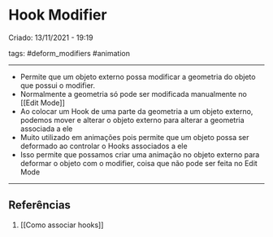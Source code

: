 # Hook Modifier
Criado: 13/11/2021 - 19:19

tags:  #deform_modifiers #animation

---

- Permite que um objeto externo possa modificar a geometria do objeto que possui o modifier.
- Normalmente a geometria só pode ser modificada manualmente no [[Edit Mode]]
 - Ao colocar um Hook de uma parte da geometria a um objeto externo, podemos mover e alterar o objeto externo para alterar a geometria associada a ele
 - Muito utilizado em animações pois permite que um objeto possa ser deformado ao controlar o Hooks associados a ele
  - Isso permite que possamos criar uma animação no objeto externo para deformar o objeto com o modifier, coisa que não pode ser feita no Edit Mode
  
---
## Referências
1. [[Como associar hooks]]